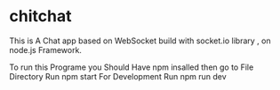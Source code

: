 # chitchat
This is A Chat app based on WebSocket build with  socket.io library , on node.js Framework.

To run this  Programe you  Should Have npm insalled 
then go to File Directory
Run npm start
For Development Run npm run dev
